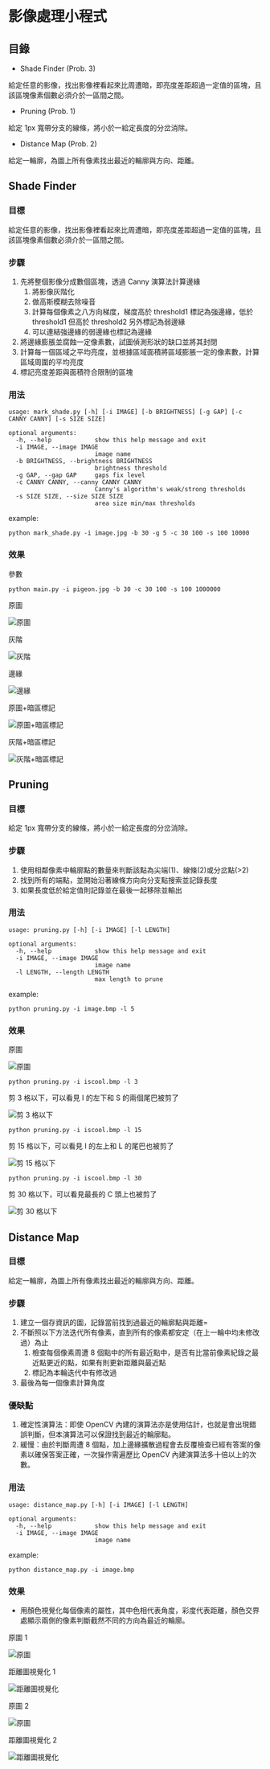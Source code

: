# 影像處理小程式

## 目錄

- Shade Finder (Prob. 3)

給定任意的影像，找出影像裡看起來比周遭暗，即亮度差距超過一定值的區塊，且該區塊像素個數必須介於一區間之間。

- Pruning (Prob. 1)

給定 1px 寬帶分支的線條，將小於一給定長度的分岔消除。

- Distance Map (Prob. 2)

給定一輪廓，為圖上所有像素找出最近的輪廓與方向、距離。

## Shade Finder

### 目標
給定任意的影像，找出影像裡看起來比周遭暗，即亮度差距超過一定值的區塊，且該區塊像素個數必須介於一區間之間。

### 步驟

1. 先將整個影像分成數個區塊，透過 Canny 演算法計算邊緣
    1. 將影像灰階化
    2. 做高斯模糊去除噪音
    3. 計算每個像素之八方向梯度，梯度高於 threshold1 標記為強邊緣，低於 threshold1 但高於 threshold2 另外標記為弱邊緣
    4. 可以連結強邊緣的弱邊緣也標記為邊緣
2. 將邊緣膨脹並腐蝕一定像素數，試圖偵測形狀的缺口並將其封閉
3. 計算每一個區域之平均亮度，並根據區域面積將區域膨脹一定的像素數，計算區域周圍的平均亮度
4. 標記亮度差距與面積符合限制的區塊

### 用法

```
usage: mark_shade.py [-h] [-i IMAGE] [-b BRIGHTNESS] [-g GAP] [-c CANNY CANNY] [-s SIZE SIZE]

optional arguments:
  -h, --help            show this help message and exit
  -i IMAGE, --image IMAGE
                        image name
  -b BRIGHTNESS, --brightness BRIGHTNESS
                        brightness threshold
  -g GAP, --gap GAP     gaps fix level
  -c CANNY CANNY, --canny CANNY CANNY
                        Canny's algorithm's weak/strong thresholds
  -s SIZE SIZE, --size SIZE SIZE
                        area size min/max thresholds
```

example:
```
python mark_shade.py -i image.jpg -b 30 -g 5 -c 30 100 -s 100 10000
```

### 效果

參數

```
python main.py -i pigeon.jpg -b 30 -c 30 100 -s 100 1000000
```

原圖

![原圖](<example_images/pigeon/pigeon.jpg> "原圖")

灰階

![灰階](<example_images/pigeon/gray.jpg> "灰階")

邊緣

![邊緣](<example_images/pigeon/edges.jpg> "邊緣")

原圖+暗區標記

![原圖+暗區標記](<example_images/pigeon/contours.jpg> "原圖+暗區標記")

灰階+暗區標記

![灰階+暗區標記](<example_images/pigeon/brightness.jpg> "灰階+暗區標記")

## Pruning

### 目標
給定 1px 寬帶分支的線條，將小於一給定長度的分岔消除。

### 步驟

1. 使用相鄰像素中輪廓點的數量來判斷該點為尖端(1)、線條(2)或分岔點(>2)
2. 找到所有的端點，並開始沿著線條方向向分支點搜索並記錄長度
3. 如果長度低於給定值則記錄並在最後一起移除並輸出

### 用法

```
usage: pruning.py [-h] [-i IMAGE] [-l LENGTH]

optional arguments:
  -h, --help            show this help message and exit
  -i IMAGE, --image IMAGE
                        image name
  -l LENGTH, --length LENGTH
                        max length to prune
```

example:
```
python pruning.py -i image.bmp -l 5
```

### 效果

原圖

![原圖](<pruning_images/iscoolrev.bmp> "原圖")

```
python pruning.py -i iscool.bmp -l 3
```
剪 3 格以下，可以看見 I 的左下和 S 的兩個尾巴被剪了

![剪 3 格以下](<pruning_images/pruned_image_3.bmp> "剪 3 格以下")

```
python pruning.py -i iscool.bmp -l 15
```
剪 15 格以下，可以看見 I 的左上和 L 的尾巴也被剪了

![剪 15 格以下](<pruning_images/pruned_image_15.bmp> "剪 15 格以下")

```
python pruning.py -i iscool.bmp -l 30
```
剪 30 格以下，可以看見最長的 C 頭上也被剪了

![剪 30 格以下](<pruning_images/pruned_image_30.bmp> "剪 30 格以下")

## Distance Map

### 目標
給定一輪廓，為圖上所有像素找出最近的輪廓與方向、距離。

### 步驟
1. 建立一個存資訊的圖，記錄當前找到過最近的輪廓點與距離=
2. 不斷照以下方法迭代所有像素，直到所有的像素都安定（在上一輪中均未修改過）為止
    1. 檢查每個像素周遭 8 個點中的所有最近點中，是否有比當前像素紀錄之最近點更近的點，如果有則更新距離與最近點
    2. 標記為本輪迭代中有修改過
3. 最後為每一個像素計算角度

### 優缺點
1. 確定性演算法：即使 OpenCV 內建的演算法亦是使用估計，也就是會出現錯誤判斷，但本演算法可以保證找到最近的輪廓點。
2. 緩慢：由於判斷周遭 8 個點，加上邊緣擴散過程會去反覆檢查已經有答案的像素以確保答案正確，一次操作需遍歷比 OpenCV 內建演算法多十倍以上的次數。

### 用法
```
usage: distance_map.py [-h] [-i IMAGE] [-l LENGTH]

optional arguments:
  -h, --help            show this help message and exit
  -i IMAGE, --image IMAGE
                        image name
```

example:
```
python distance_map.py -i image.bmp
```

### 效果

- 用顏色視覺化每個像素的屬性，其中色相代表角度，彩度代表距離，顏色交界處顯示兩側的像素判斷截然不同的方向為最近的輪廓。

原圖 1

![原圖](<distance_map/iscoolrev.bmp> "原圖")

距離圖視覺化 1

![距離圖視覺化](<distance_map/distance_map_iscool.png> "距離圖視覺化")

原圖 2

![原圖](<distance_map/heart.bmp> "原圖")

距離圖視覺化 2

![距離圖視覺化](<distance_map/distance_map_heart.png> "距離圖視覺化")
